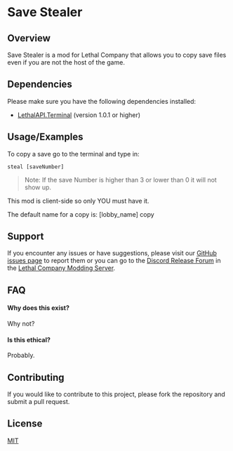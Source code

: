 
# Save Stealer
## Overview
Save Stealer is a mod for Lethal Company that allows you to copy save files even if you are not the host of the game.

## Dependencies

Please make sure you have the following dependencies installed:

- [LethalAPI.Terminal](https://thunderstore.io/c/lethal-company/p/LethalAPI/LethalAPI_Terminal/) (version 1.0.1 or higher)
## Usage/Examples

To copy a save go to the terminal and type in:

`steal [saveNumber]` 

> Note: 
> If the save Number is higher than 3 or lower than 0 it will not show up.

This mod is client-side so only YOU must have it.

The default name for a copy is: [lobby_name] copy

## Support

If you encounter any issues or have suggestions, please visit our [GitHub issues page](https://github.com/MasterAli2/SaveStealer/issues) to report them or 
you can go to the [Discord Release Forum](https://discord.com/channels/1168655651455639582/1205484259914027008) in the [Lethal Company Modding Server](https://discord.gg/lcmod).

## FAQ

#### Why does this exist?

Why not?

#### Is this ethical?

Probably.



## Contributing

If you would like to contribute to this project, please fork the repository and submit a pull request.




## License

[MIT](https://choosealicense.com/licenses/mit/)
